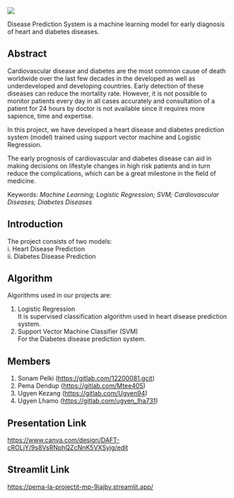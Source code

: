 ![](images/DiseasePred.png)

Disease Prediction System is a machine learning model for early diagnosis of heart and diabetes diseases. 

## Abstract
Cardiovascular disease and diabetes are the most common cause of death worldwide over the last few decades in the developed as well as underdeveloped and developing countries. Early detection of these diseases can reduce the mortality rate. However, it is not possible to monitor patients every day in all cases accurately and consultation of a patient for 24 hours by doctor is not available since it requires more sapience, time and expertise. 

In this project, we have developed a heart disease and diabetes prediction system (model) trained using support vector machine and Logistic Regression.

The early prognosis of cardiovascular and diabetes disease can aid in making decisions on lifestyle changes in high risk patients and in turn reduce the complications, which can be a great milestone in the field of medicine. 

Keywords: 
<i> Machine Learning; Logistic Regression; SVM; Cardiovascular Diseases; Diabetes Diseases </i>


## Introduction
The project consists of two models: <br>
i. Heart Disease Prediction <br>
ii. Diabetes Disease Prediction

## Algorithm
Algorithms used in our projects are: <br>
1. Logistic Regression <br>
It is supervised classification algorithm used in heart disease prediction system. <br>
2. Support Vector Machine Classifier (SVM) <br>
For the Diabetes disease prediction system. 


## Members
1. Sonam Pelki (https://gitlab.com/12200081.gcit)
2. Pema Dendup (https://gitlab.com/Mtee405)
3. Ugyen Kezang (https://gitlab.com/Ugyen94)
4. Ugyen Lhamo (https://gitlab.com/ugyen_lha731)

## Presentation Link
https://www.canva.com/design/DAFT-cROLjY/9s8VsRNphQZcNnK5VXSyjg/edit

## Streamlit Link
https://pema-la-projectit-mp-9iajby.streamlit.app/


